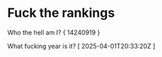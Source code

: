 # Fuck the rankings

Who the hell am I?
{ 14240919 }

What fucking year is it?
[ 2025-04-01T20:33:20Z ]
